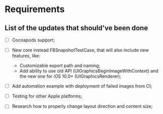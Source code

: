 # Requirements

## List of the updates that should've been done

- [ ] Cocoapods support;
- [ ] New core instead FBSnapshotTestCase, that will also include new features, like:
    - Customizable export path and naming;
    - Add ability to use old API (UIGraphicsBeginImageWithContext) and the new one for iOS 10.0+ (UIGraphicsRenderer);
- [ ] Add automation example with deployment of failed images from CI;
- [ ] Testing for other Apple platforms;
- [ ] Research how to properly change layout direction and content size;

